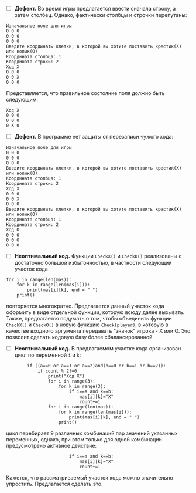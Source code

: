 - [ ] **Дефект.** Во время игры предлагается ввести сначала строку, а затем столбец. Однако, фактически столбцы и строчки перепутаны:

```
Изначальное поле для игры
0 0 0 
0 0 0 
0 0 0 
Введите координаты клетки, в которой вы хотите поставить крестик(X) или нолик(O)
Координата столбца: 1
Координата строки: 2
Ход X
0 0 0 
0 0 X 
0 0 0 
```

Представляется, что правильное состояние поля должно быть следующим:
```
Ход X
0 0 0 
0 0 0 
0 X 0 
```



- [ ] **Дефект.** В программе нет защиты от перезаписи чужого хода:

```
Изначальное поле для игры
0 0 0 
0 0 0 
0 0 0 
Введите координаты клетки, в которой вы хотите поставить крестик(X) или нолик(O)
Координата столбца: 1
Координата строки: 2
Ход X
0 0 0 
0 0 X 
0 0 0 
Введите координаты клетки, в которой вы хотите поставить крестик(X) или нолик(O)
Координата столбца: 1
Координата строки: 2
Ход O
0 0 0 
0 0 O 
0 0 0 
```


- [ ] **Неоптимальный код.** Функции `CheckX()` и `CheckO()` реализованы с достаточно большой избыточностью, в частности следующий участок кода
```
for i in range(len(mas)):
    for k in range(len(mas[i])):
        print(mas[i][k], end = " ")
    print()
```
повторяется многократно. Предлагается данный участок кода оформить в виде отдельной функции, которую всюду далее вызывать. Также, предлагается подумать о том, чтобы объединить функции `CheckX()` и `CheckO()` в новую функцию `Check(player)`, в которую в качестве входного аргумента передавать "значок" игрока - X или O. Это позволит сделать кодовую базу более сбалансированной.


- [ ] **Неоптимальный код.** В предлагаемом участке кода организован цикл по переменной `i` и `k`:
```
        if ((a==0 or a==1 or a==2)and(b==0 or b==1 or b==2)):
            if count % 2!=0:
                print("Ход X")
                for i in range(3):
                    for k in range(3):
                        if i==a and k==b:
                            mas[i][k]="X"
                            count+=1
                for i in range(len(mas)):
                    for k in range(len(mas[i])):
                        print(mas[i][k], end = " ")
                    print()
```
цикл перебирает 9 различных комбинаций пар значений указанных переменных, однако, при этом только для одной комбинации предусмотрено активное действие:
```
                        if i==a and k==b:
                            mas[i][k]="X"
                            count+=1
```
Кажется, что рассматриваемый участок кода можно значительно упростить. Предлагается сделать это.
